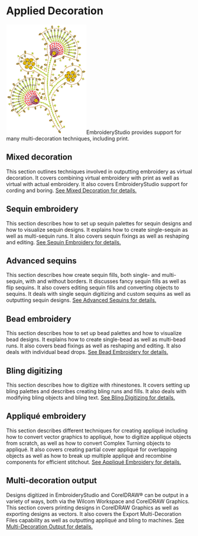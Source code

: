 # Applied Decoration

![e4_Sample11.png](assets/e4_Sample11.png)EmbroideryStudio provides support for many multi-decoration techniques, including print.

## Mixed decoration

This section outlines techniques involved in outputting embroidery as virtual decoration. It covers combining virtual embroidery with print as well as virtual with actual embroidery. It also covers EmbroideryStudio support for cording and boring. [See Mixed Decoration for details.](../mixed/Mixed_Decoration)

## Sequin embroidery

This section describes how to set up sequin palettes for sequin designs and how to visualize sequin designs. It explains how to create single-sequin as well as multi-sequin runs. It also covers sequin fixings as well as reshaping and editing. [See Sequin Embroidery for details.](../sequin_basics/Sequin_Embroidery)

## Advanced sequins

This section describes how create sequin fills, both single- and multi-sequin, with and without borders. It discusses fancy sequin fills as well as flip sequins. It also covers editing sequin fills and converting objects to sequins. It deals with single sequin digitizing and custom sequins as well as outputting sequin designs. [See Advanced Sequins for details.](../sequin_advanced/Advanced_Sequins)

## Bead embroidery

This section describes how to set up bead palettes and how to visualize bead designs. It explains how to create single-bead as well as multi-bead runs. It also covers bead fixings as well as reshaping and editing. It also deals with individual bead drops. [See Bead Embroidery for details.](../beading/Bead_Embroidery)

## Bling digitizing

This section describes how to digitize with rhinestones. It covers setting up bling palettes and describes creating bling runs and fills. It also deals with modifying bling objects and bling text. [See Bling Digitizing for details.](../bling/Bling_Digitizing)

## Appliqué embroidery

This section describes different techniques for creating appliqué including how to convert vector graphics to appliqué, how to digitize appliqué objects from scratch, as well as how to convert Complex Turning objects to appliqué. It also covers creating partial cover appliqué for overlapping objects as well as how to break up multiple appliqué and recombine components for efficient stitchout. [See Appliqué Embroidery for details.](../applique/Appliqué_Embroidery)

## Multi-decoration output

Designs digitized in EmbroideryStudio and CorelDRAW® can be output in a variety of ways, both via the Wilcom Workspace and CorelDRAW Graphics. This section covers printing designs in CorelDRAW Graphics as well as exporting designs as vectors. It also covers the Export Multi-Decoration Files capability as well as outputting appliqué and bling to machines. [See Multi-Decoration Output for details.](../export/Multi-Decoration_Output)
